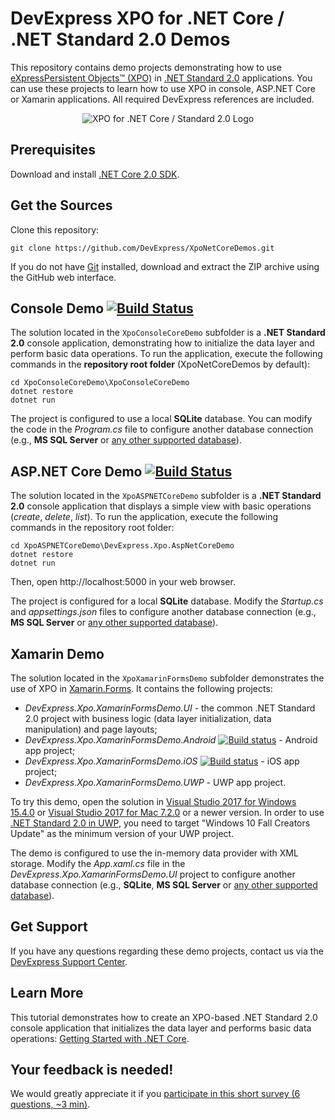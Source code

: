 # DevExpress XPO for .NET Core / .NET Standard 2.0 Demos

This repository contains demo projects demonstrating how to use [eXpressPersistent Objects™ (XPO)](https://www.devexpress.com/Products/NET/ORM/)  in [\.NET Standard 2.0](https://docs.microsoft.com/en-us/dotnet/standard/net-standard) applications. You can use these projects to learn how to use XPO in console, ASP.NET Core or Xamarin applications. All required DevExpress references are included.
<p align="center">
  <img src="https://user-images.githubusercontent.com/5479762/32771815-03632fa0-c935-11e7-9f19-2297bd4cc3f5.png" alt="XPO for .NET Core / Standard 2.0 Logo"/>
</p>

## Prerequisites
Download and install [.NET Core 2.0 SDK](https://www.microsoft.com/net/download/core).

## Get the Sources
Clone this repository:
```
git clone https://github.com/DevExpress/XpoNetCoreDemos.git
```
If you do not have [Git](https://git-scm.com/) installed, download and extract the ZIP archive using the GitHub web interface.

## Console Demo [![Build Status](https://travis-ci.org/DevExpress/XpoNetCoreDemos.svg?branch=master)](https://travis-ci.org/DevExpress/XpoNetCoreDemos)
The solution located in the `XpoConsoleCoreDemo` subfolder is a **.NET Standard 2.0** console application, demonstrating how to initialize the data layer and perform basic data operations. To run the application, execute the following commands in the **repository root folder** (XpoNetCoreDemos by default):
```
cd XpoConsoleCoreDemo\XpoConsoleCoreDemo
dotnet restore
dotnet run
```
The project is configured to use a local **SQLite** database. You can modify the code in the *Program.cs* file to configure another database connection (e.g., **MS SQL Server** or [any other supported database](https://documentation.devexpress.com/CoreLibraries/2114/DevExpress-ORM-Tool/Fundamentals/Database-Systems-Supported-by-XPO)).

## ASP.NET Core Demo [![Build Status](https://travis-ci.org/DevExpress/XpoNetCoreDemos.svg?branch=master)](https://travis-ci.org/DevExpress/XpoNetCoreDemos)
The solution located in the `XpoASPNETCoreDemo` subfolder is a **.NET Standard 2.0** console application that displays a simple view with basic operations (*create*, *delete*, *list*). To run the application, execute the following commands in the repository root folder:
```
cd XpoASPNETCoreDemo\DevExpress.Xpo.AspNetCoreDemo
dotnet restore
dotnet run
```
Then, open http://localhost:5000 in your web browser.

The project is configured for a local **SQLite** database. Modify the *Startup.cs* and *appsettings.json* files to configure another database connection (e.g., **MS SQL Server** or [any other supported database](https://documentation.devexpress.com/CoreLibraries/2114/DevExpress-ORM-Tool/Fundamentals/Database-Systems-Supported-by-XPO)).

## Xamarin Demo
The solution located in the `XpoXamarinFormsDemo` subfolder demonstrates the use of XPO in [Xamarin\.Forms](https://www.xamarin.com/forms). It contains the following projects:
 - *DevExpress.Xpo.XamarinFormsDemo.UI* - the common .NET Standard 2.0 project with business logic (data layer initialization, data manipulation) and page layouts;
 - *DevExpress.Xpo.XamarinFormsDemo.Android* [![Build status](https://build.appcenter.ms/v0.1/apps/6437f2e5-5b4f-44f5-925c-e8a8df334afa/branches/master/badge)](https://appcenter.ms) - Android app project;
 - *DevExpress.Xpo.XamarinFormsDemo.iOS* [![Build status](https://build.appcenter.ms/v0.1/apps/235d5dbc-83bf-42d5-9e48-52dd8770d5bf/branches/master/badge)](https://appcenter.ms) - iOS app project;
 - *DevExpress.Xpo.XamarinFormsDemo.UWP* - UWP app project.

To try this demo, open the solution in [Visual Studio 2017 for Windows 15.4.0](https://www.visualstudio.com/en-us/news/releasenotes/vs2017-relnotes#15.4) or [Visual Studio 2017 for Mac 7.2.0](https://www.visualstudio.com/en-us/news/releasenotes/vs2017-mac-relnotes) or a newer version. In order to use [.NET Standard 2.0 in UWP](https://blogs.msdn.microsoft.com/dotnet/2017/10/10/announcing-uwp-support-for-net-standard-2-0/), you need to target "Windows 10 Fall Creators Update" as the minimum version of your UWP project.

The demo is configured to use the in-memory data provider with XML storage. Modify the *App.xaml.cs* file in the *DevExpress.Xpo.XamarinFormsDemo.UI* project to configure another database connection (e.g., **SQLite**, **MS SQL Server** or [any other supported database](https://documentation.devexpress.com/CoreLibraries/2114/DevExpress-ORM-Tool/Fundamentals/Database-Systems-Supported-by-XPO)).

## Get Support 
If you have any questions regarding these demo projects, contact us via the [DevExpress Support Center](https://www.devexpress.com/Support/Center/Question/Create).

## Learn More
This tutorial demonstrates how to create an XPO-based .NET Standard 2.0 console application that initializes the data layer and performs basic data operations: [Getting Started with \.NET Core](https://documentation.devexpress.com/CoreLibraries/119377/DevExpress-ORM-Tool/Getting-Started/Getting-Started-with-NET-Core).

## Your feedback is needed!
We would greatly appreciate it if you [participate in this short survey (6 questions, ~3 min)](https://www.devexpress.com/go/XPO_Try_NET_Core_Beta_Survey.aspx).



